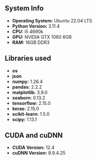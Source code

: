 ## System Info
- **Operating System:** Ubuntu 22.04 LTS
- **Python Version:** 3.11.4
- **CPU:** i5 4690k
- **GPU:** NVIDIA GTX 1060 6GB
- **RAM:** 16GB DDR3

## Libraries used
- **os**
- **json**
- **numpy:**        1.26.4
- **pandas:**       2.2.2
- **matplotlib:**   3.9.0
- **seaborn:**      0.13.2
- **tensorflow:**   2.15.0
- **keras:**        2.15.0
- **scikit-learn:** 1.5.0
- **scipy:**        1.13.1

## CUDA and cuDNN

- **CUDA Version:** 12.4
- **cuDNN Version:** 8.9.4.25
